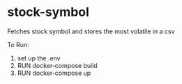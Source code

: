 # stock-symbol

Fetches stock symbol and stores the most volatile in a csv

To Run:

1. set up the .env
2. RUN docker-compose build
3. RUN docker-compose up
